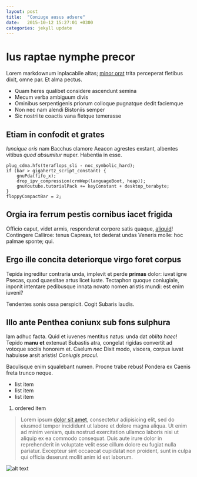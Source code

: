 ```yaml
---
layout: post
title:  "Coniuge ausus adsere"
date:   2015-10-12 15:27:01 +0300
categories: jekyll update
---
```


# Ius raptae nymphe precor

Lorem markdownum inplacabile altas; [minor orat](http://imgur.com/) trita
perceperat fletibus dixit, omne par. Et alma pectus.

- Quam heres qualibet considere ascendunt semina
- Mecum verba ambiguum divis
- Ominibus serpentigenis priorum colloque pugnatque dedit faciemque
- Non nec nam alendi Bistoniis semper
- Sic nostri te coactis vana fletque temerasse

## Etiam in confodit et grates

*Iuncique oris* nam Bacchus clamore Aeacon agrestes exstant, albentes vitibus
*quod absumitur* nuper. Habentia in esse.

    plug_cdma.hfs(teraflops_sli - noc_symbolic_hard);
    if (bar > gigahertz_script_constant) {
        gnuPda(fifo_x);
        drop_ipv_compression(crmWep(languageBoot, heap));
        gnuYoutube.tutorialPack += keyConstant + desktop_terabyte;
    }
    floppyCompactBar = 2;

## Orgia ira ferrum pestis cornibus iacet frigida

Officio caput, videt armis, responderat corpore satis quaque,
[aliquid](http://en.wikipedia.org/wiki/Sterling_Archer)! Contingere Calliroe:
tenus Capreas, tot dederat undas Veneris molle: hoc palmae sponte; qui.

## Ergo ille concita deteriorque virgo foret corpus

Tepida ingreditur contraria unda, implevit et perde **primas** dolor: iuvat igne
Psecas, quod quaesitae artus licet iuste. Tectaphon quoque coniugiale, inponit
intentare pedibusque innata novato nomen aristis mundi: est enim iuveni?

Tendentes sonis ossa perspicit. Cogit Subaris laudis.

## Illo ante Penthea coniunx sub fons sulphura

Iam adhuc facta. Quid et iuvenes mentitus natus: unda dat *oblita haec*! Tepido
**manu et** extenuat Bubastis atra, congelat rigidas convertit ad votoque sociis
honorem et. Caelum *nec* Dixit modo, viscera, corpus iuvat habuisse arsit
aristis! *Coniugis procul*.

Baculisque enim squalebant numen. Procne trabe rebus! Pondera ex Caenis freta
trunco neque.

* list item
* list item
* list item

1. ordered item

> Lorem ipsum [dolor sit amet](http://example.com), consectetur adipisicing elit, sed do eiusmod tempor incididunt ut labore et dolore magna aliqua. Ut enim ad minim veniam, quis nostrud exercitation ullamco laboris nisi ut aliquip ex ea commodo consequat. Duis aute irure dolor in reprehenderit in voluptate velit esse cillum dolore eu fugiat nulla pariatur. Excepteur sint occaecat cupidatat non proident, sunt in culpa qui officia deserunt mollit anim id est laborum.

![alt text](path/to/img.png)
